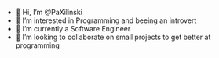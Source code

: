 - 👋 Hi, I’m @PaXilinski
- 👀 I’m interested in Programming and beeing an introvert
- 🌱 I’m currently a Software Engineer
- 💞️ I’m looking to collaborate on small projects to get better at programming

<!---
PaXilinski/PaXilinski is a ✨ special ✨ repository because its `README.md` (this file) appears on your GitHub profile.
You can click the Preview link to take a look at your changes.
--->
